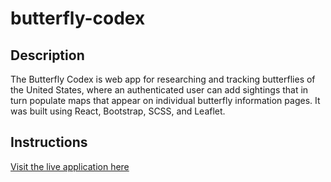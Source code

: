 # butterfly-codex

## Description
The Butterfly Codex is web app for researching and tracking butterflies of the United States, where an authenticated user can add sightings that in turn populate maps that appear on individual butterfly information pages. It was built using React, Bootstrap, SCSS, and Leaflet.

## Instructions
[Visit the live application here](https://butterfly-codex.web.app/auth)